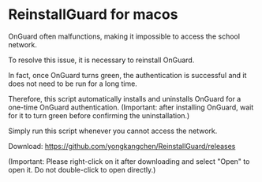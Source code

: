 # ReinstallGuard for macos
OnGuard often malfunctions, making it impossible to access the school network. 

To resolve this issue, it is necessary to reinstall OnGuard. 

In fact, once OnGuard turns green, the authentication is successful and it does not need to be run for a long time. 

Therefore, this script automatically installs and uninstalls OnGuard for a one-time OnGuard authentication. 
(Important: after installing OnGuard, wait for it to turn green before confirming the uninstallation.)

Simply run this script whenever you cannot access the network.

Download: https://github.com/yongkangchen/ReinstallGuard/releases

(Important: Please right-click on it after downloading and select "Open" to open it. Do not double-click to open directly.)
